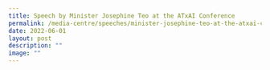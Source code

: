 ```yaml
---
title: Speech by Minister Josephine Teo at the ATxAI Conference
permalink: /media-centre/speeches/minister-josephine-teo-at-the-atxai-conference/
date: 2022-06-01
layout: post
description: ""
image: ""
---
```

